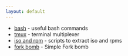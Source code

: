 ```yaml
---
layout: default
---
```


- [bash](bash.md) - useful bash commands
- [tmux](tmux.md) - terminal multiplexer
- [iso and rpm](iso_rpm.md) - scripts to extract iso and rpms
- [fork bomb](fork_bomb.md) - Simple Fork bomb 

